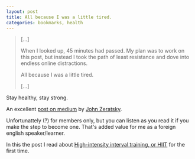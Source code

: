 ```yaml
---
layout: post
title: All because I was a little tired.
categories: bookmarks, health
---
```


> 
>[...]
> 
>When I looked up, 45 minutes had passed. 
>My plan was to work on this post, but instead 
>I took the path of least resistance and dove into 
>endless online distractions. 
> 
>All because I was a little tired.
>
>
>[...]

Stay healthy, stay strong.

An excellent [post on medium][1] by [John Zeratsky][2].

Unfortunattely (?) for members only, but you can listen
as you read it if you make the step to become one.
That's added value for me as a foreign english speaker/learner.

In this the post I read about [High-intensity interval training, or HIIT][3] for
the first time.


[1]:https://medium.com/@jazer/eight-health-habits-you-can-use-to-build-energy-and-get-more-done-every-day-72e4817e660a
[2]:https://medium.com/@jazer
[3]:https://www.nytimes.com/interactive/projects/well/workouts/

